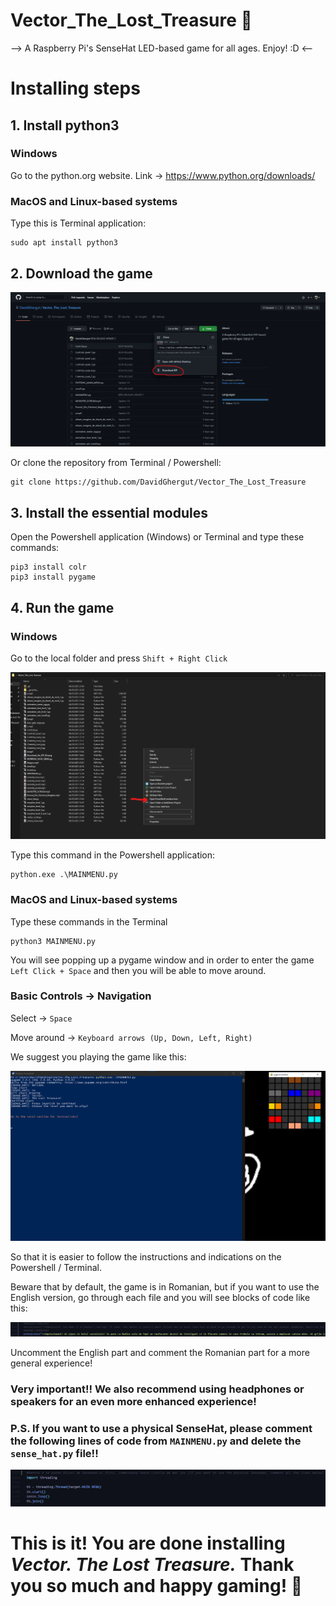 # Vector_The_Lost_Treasure 👾

--> A Raspberry Pi's SenseHat LED-based game for all ages. Enjoy! :D <--

# Installing steps

## 1. Install python3

### Windows

Go to the python.org website. Link -> https://www.python.org/downloads/

### MacOS and Linux-based systems

Type this is Terminal application:
```
sudo apt install python3
``` 

## 2. Download the game

![Suggesting image](https://github.com/DavidGhergut/Vector_The_Lost_Treasure/blob/master/Download_the_ZIP_file.png)

Or clone the repository from Terminal / Powershell:

```
git clone https://github.com/DavidGhergut/Vector_The_Lost_Treasure
```

## 3. Install the essential modules

Open the Powershell application (Windows) or Terminal and type these commands:

```
pip3 install colr
pip3 install pygame
```

## 4. Run the game

### Windows

Go to the local folder and press ```Shift + Right Click```

![Opening local Powershell](https://github.com/DavidGhergut/Vector_The_Lost_Treasure/blob/master/Opening_Powershell.jpg)

Type this command in the Powershell application:
```
python.exe .\MAINMENU.py
```

### MacOS and Linux-based systems

Type these commands in the Terminal

```
python3 MAINMENU.py
```

You will see popping up a pygame window and in order to enter the game ```Left Click + Space``` and then you will be able to move around.

### Basic Controls -> Navigation

Select -> ```Space```

Move around -> ```Keyboard arrows (Up, Down, Left, Right)```

We suggest you playing the game like this:

![Playing suggestion](https://github.com/DavidGhergut/Vector_The_Lost_Treasure/blob/master/Playing_suggestion.png)

So that it is easier to follow the instructions and indications on the Powershell / Terminal.

Beware that by default, the game is in Romanian, but if you want to use the English version, go through each file and you will see blocks of code like this:

![Romanian to English conversion](https://github.com/DavidGhergut/Vector_The_Lost_Treasure/blob/master/Romanian_To_English_Conversion.png)

Uncomment the English part and comment the Romanian part for a more general experience!

### Very important!! We also recommend using headphones or speakers for an even more enhanced experience!

### P.S. If you want to use a physical SenseHat, please comment the following lines of code from ```MAINMENU.py``` and delete the ```sense_hat.py``` file!!

![Commenting lines for playing on the physical SenseHat](https://github.com/DavidGhergut/Vector_The_Lost_Treasure/blob/master/For_physical_SenseHat.png)

# This is it! You are done installing *Vector. The Lost Treasure.* Thank you so much and happy gaming! 💪

